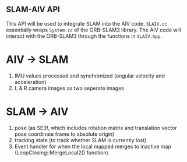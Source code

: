 ## SLAM-AIV API
This API will be used to integrate SLAM into the AIV code. `SLAIV.cc` essentially wraps `System.cc` of the ORB-SLAM3 library. The AIV code will interact with the ORB-SLAM3 through the functions in `SLAIV.hpp`. 

# AIV -> SLAM
1. IMU values processed and synchronized (angular velocity and acceleration)
2. L & R camera images as two seperate images

# SLAM -> AIV
1. pose (as SE3f, which includes rotation matrix and translation vector pose coordinate frame to absolute origin)
2. tracking state (to track whether SLAM is currently lost)
3. Event handler for when the local mapped merges to inactive map (LoopClosing::MergeLocal2() function)

